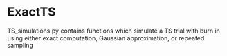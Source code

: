 # ExactTS

TS_simulations.py contains functions which simulate a TS trial with burn in using either exact computation, Gaussian approximation, or repeated sampling
